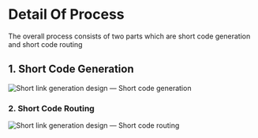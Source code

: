 
# Detail Of Process

The overall process consists of two parts which are short code generation and short code routing

## 1. Short Code Generation

![Short link generation design — Short code generation](../../Material/image/Short%20link%20generation%20design%20—%20Short%20code%20generation.png)

### 2. Short Code Routing

![Short link generation design — Short code routing](../../Material/image/Short%20link%20generation%20design%20—%20Short%20code%20routing.png)

